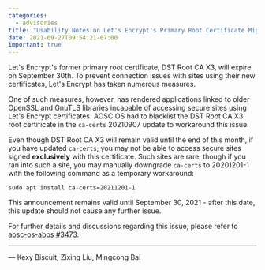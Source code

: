 ```yaml
---
categories:
  - advisories
title: "Usability Notes on Let's Encrypt's Primary Root Certificate Migration"
date: 2021-09-27T09:54:21-07:00
important: true
---
```


Let's Encrypt's former primary root certificate, DST Root CA X3, will expire on September 30th.
To prevent connection issues with sites using their new certificates, Let's Encrypt has taken
numerous measures.

One of such measures, however, has rendered applications linked to older OpenSSL and GnuTLS
libraries incapable of accessing secure sites using Let's Encrypt certificates. AOSC OS had to
blacklist the DST Root CA X3 root certificate in the `ca-certs` 20210907 update to workaround this
issue.

Even though DST Root CA X3 will remain valid until the end of this month, if you have updated
`ca-certs`, you may not be able to access secure sites signed __**exclusively**__ with this
certificate. Such sites are rare, though if you ran into such a site, you may manually downgrade
`ca-certs` to 20201201-1 with the following command as a temporary workaround:

    sudo apt install ca-certs=20211201-1

This announcement remains valid until September 30, 2021 - after this date, this update should not
cause any further issue.

For further details and discussions regarding this issue, please refer to
[aosc-os-abbs #3473](https://github.com/AOSC-Dev/aosc-os-abbs/discussions/3473).

---

— Kexy Biscuit, Zixing Liu, Mingcong Bai
